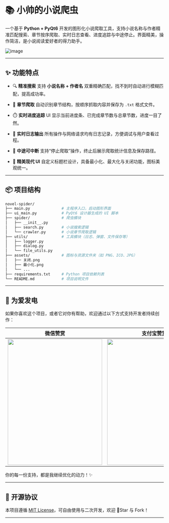 

# 📚 小帅的小说爬虫

一个基于 **Python + PyQt6** 开发的图形化小说爬取工具，支持小说名称与作者精准匹配搜索、章节按序爬取、实时日志查看、进度追踪与中途停止。界面精美，操作简洁，是小说阅读爱好者的得力助手。

![image](https://github.com/user-attachments/assets/ee3efde9-7dc5-49fc-ac7d-ff542f038d6d)


---

## ✨ 功能特点

* 🔍 **精准搜索**
  支持 **小说名称 + 作者名** 双重精确匹配，找不到时自动进行模糊匹配，提高成功率。

* 📖 **章节爬取**
  自动识别章节结构，按顺序抓取内容并保存为 `.txt` 格式文件。

* ⏱️ **实时进度追踪**
  UI 显示当前进度条、已完成章节数与总章节数，进度一目了然。

* 📝 **实时日志输出**
  所有操作与网络请求均有日志记录，方便调试与用户查看过程。

* 🛑 **中途可中断**
  支持“停止爬取”操作，终止后展示爬取统计信息及保存路径。

* 🎨 **精美现代 UI**
  自定义标题栏设计，具备最小化、最大化与关闭功能，图标美观统一。

---

## 📦 项目结构

```bash
novel-spider/
├── main.py              # 主程序入口，启动图形界面
├── ui_main.py           # PyQt6 设计器生成的 UI 脚本
├── spider/              # 爬虫模块
│   ├── __init__.py
│   ├── search.py        # 小说搜索逻辑
│   └── crawler.py       # 小说章节爬取逻辑
├── utils/               # 工具模块（日志、弹窗、文件保存等）
│   ├── logger.py
│   ├── dialog.py
│   └── file_utils.py
├── assets/              # 图标与资源文件夹（如 PNG、ICO、JPG）
│   ├── 关闭.png
│   ├── 最小化.png
│   └── ...
├── requirements.txt     # Python 项目依赖列表
└── README.md            # 项目说明文件
```

---

## 💖 为爱发电

如果你喜欢这个项目，或者它对你有帮助，欢迎通过以下方式支持开发者持续创作：

| 微信赞赏 | 支付宝赞赏 |
| -------- | ---------- |
| <img src="https://github.com/user-attachments/assets/56c55ac6-e43f-480a-b87c-49c3eb61021e" width="300" height="400"> | <img src="https://github.com/user-attachments/assets/87747148-76f9-4cd7-8864-f48501bec597" width="300" height="400"> |




你的每一份支持，都是我继续优化的动力！✨

---

## 📄 开源协议

本项目遵循 [MIT License](LICENSE)，可自由使用与二次开发，欢迎 🌟Star 与 Fork！

---

